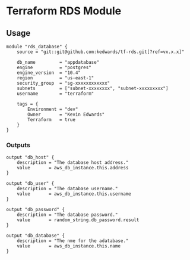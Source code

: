 # Terraform RDS Module

## Usage
    module "rds_database" {
        source = "git::git@github.com:kedwards/tf-rds.git[?ref=vx.x.x]"

        db_name         = "appdatabase"
        engine          = "postgres"
        engine_version  = "10.4"
        region          = "us-east-1"
        security_group  = "sg-xxxxxxxxxxxx"
        subnets         = ["subnet-xxxxxxxx", "subnet-xxxxxxxxx"]
        username        = "terraform"

        tags = {
            Environment = "dev"
            Owner       = "Kevin Edwards"
            Terraform   = true
        }
    }

### Outputs

    output "db_host" {
        description = "The database host address."
        value       = aws_db_instance.this.address
    }

    output "db_user" {
        description = "The database username."
        value       = aws_db_instance.this.username
    }

    output "db_password" {
        description = "The database password."
        value       = random_string.db_password.result
    }

    output "db_database" {
        description = "The nme for the adatabase."
        value       = aws_db_instance.this.name
    }
